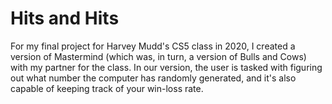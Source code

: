 # Hits and Hits

For my final project for Harvey Mudd's CS5 class in 2020, I created a version of Mastermind (which was, in turn, a version of Bulls and Cows) with my partner for the class. In our version, the user is tasked with figuring out what number the computer has randomly generated, and it's also capable of keeping track of your win-loss rate.
